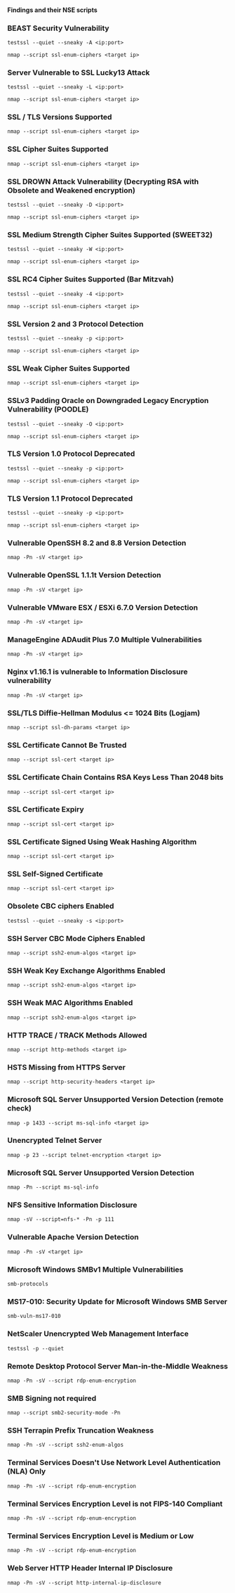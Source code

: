 #### Findings and their NSE scripts

### BEAST Security Vulnerability
```
testssl --quiet --sneaky -A <ip:port>
```
```
nmap --script ssl-enum-ciphers <target ip>
```

### Server Vulnerable to SSL Lucky13 Attack
```
testssl --quiet --sneaky -L <ip:port>
```
```
nmap --script ssl-enum-ciphers <target ip>
```

### SSL / TLS Versions Supported
```
nmap --script ssl-enum-ciphers <target ip>
```

### SSL Cipher Suites Supported
```
nmap --script ssl-enum-ciphers <target ip>
```

### SSL DROWN Attack Vulnerability (Decrypting RSA with Obsolete and Weakened encryption)
```
testssl --quiet --sneaky -D <ip:port>
```
```
nmap --script ssl-enum-ciphers <target ip>
```

### SSL Medium Strength Cipher Suites Supported (SWEET32)
```
testssl --quiet --sneaky -W <ip:port>
```
```
nmap --script ssl-enum-ciphers <target ip>
```

### SSL RC4 Cipher Suites Supported (Bar Mitzvah)
```
testssl --quiet --sneaky -4 <ip:port>
```
```
nmap --script ssl-enum-ciphers <target ip>
```

### SSL Version 2 and 3 Protocol Detection
```
testssl --quiet --sneaky -p <ip:port>
```
```
nmap --script ssl-enum-ciphers <target ip>
```

### SSL Weak Cipher Suites Supported
```
nmap --script ssl-enum-ciphers <target ip>
```

### SSLv3 Padding Oracle on Downgraded Legacy Encryption Vulnerability (POODLE)
```
testssl --quiet --sneaky -O <ip:port>
```
```
nmap --script ssl-enum-ciphers <target ip>
```

### TLS Version 1.0 Protocol Deprecated
```
testssl --quiet --sneaky -p <ip:port>
```
```
nmap --script ssl-enum-ciphers <target ip>
```

### TLS Version 1.1 Protocol Deprecated
```
testssl --quiet --sneaky -p <ip:port>
```
```
nmap --script ssl-enum-ciphers <target ip>
```

### Vulnerable OpenSSH 8.2 and 8.8 Version Detection
```
nmap -Pn -sV <target ip>
```

### Vulnerable OpenSSL 1.1.1t Version Detection
```
nmap -Pn -sV <target ip>
```

### Vulnerable VMware ESX / ESXi 6.7.0 Version Detection
```
nmap -Pn -sV <target ip>
```

### ManageEngine ADAudit Plus 7.0 Multiple Vulnerabilities
```
nmap -Pn -sV <target ip>
```

### Nginx v1.16.1 is vulnerable to Information Disclosure vulnerability
```
nmap -Pn -sV <target ip>
```

### SSL/TLS Diffie-Hellman Modulus <= 1024 Bits (Logjam)	
```
nmap --script ssl-dh-params <target ip>
```

### SSL Certificate Cannot Be Trusted
```
nmap --script ssl-cert <target ip>
```

### SSL Certificate Chain Contains RSA Keys Less Than 2048 bits
```
nmap --script ssl-cert <target ip>
```

### SSL Certificate Expiry
```
nmap --script ssl-cert <target ip>
```

### SSL Certificate Signed Using Weak Hashing Algorithm
```
nmap --script ssl-cert <target ip>
```

### SSL Self-Signed Certificate
```
nmap --script ssl-cert <target ip>
```

### Obsolete CBC ciphers Enabled
```
testssl --quiet --sneaky -s <ip:port>
```

### SSH Server CBC Mode Ciphers Enabled
```
nmap --script ssh2-enum-algos <target ip>
```

### SSH Weak Key Exchange Algorithms Enabled
```
nmap --script ssh2-enum-algos <target ip>
```

### SSH Weak MAC Algorithms Enabled
```
nmap --script ssh2-enum-algos <target ip>
```

### HTTP TRACE / TRACK Methods Allowed
```
nmap --script http-methods <target ip>
```

### HSTS Missing from HTTPS Server
```
nmap --script http-security-headers <target ip>
```

### Microsoft SQL Server Unsupported Version Detection (remote check)
```
nmap -p 1433 --script ms-sql-info <target ip>
```

### Unencrypted Telnet Server
```
nmap -p 23 --script telnet-encryption <target ip>
```

### Microsoft SQL Server Unsupported Version Detection
```
nmap -Pn --script ms-sql-info
```

### NFS Sensitive Information Disclosure
```
nmap -sV --script=nfs-* -Pn -p 111 
```

### Vulnerable Apache Version Detection
```
nmap -Pn -sV <target ip>
```

### Microsoft Windows SMBv1 Multiple Vulnerabilities
```
smb-protocols
```

### MS17-010: Security Update for Microsoft Windows SMB Server
```
smb-vuln-ms17-010
```

### NetScaler Unencrypted Web Management Interface
```
testssl -p --quiet
```

### Remote Desktop Protocol Server Man-in-the-Middle Weakness
```
nmap -Pn -sV --script rdp-enum-encryption
```

### SMB Signing not required
```
nmap --script smb2-security-mode -Pn
```

### SSH Terrapin Prefix Truncation Weakness
```
nmap -Pn -sV --script ssh2-enum-algos
```

### Terminal Services Doesn't Use Network Level Authentication (NLA) Only
```
nmap -Pn -sV --script rdp-enum-encryption
```

### Terminal Services Encryption Level is not FIPS-140 Compliant
```
nmap -Pn -sV --script rdp-enum-encryption
```

### Terminal Services Encryption Level is Medium or Low
```
nmap -Pn -sV --script rdp-enum-encryption
```

### Web Server HTTP Header Internal IP Disclosure
```
nmap -Pn -sV --script http-internal-ip-disclosure
```
